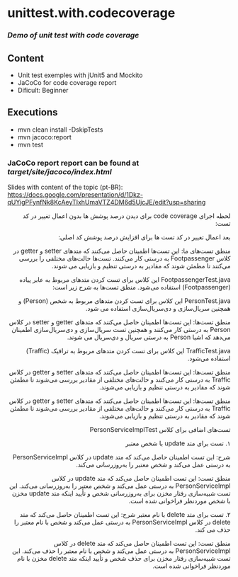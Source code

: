 # unittest.with.codecoverage
### _Demo of unit test with code coverage_

## Content
- Unit test exemples with jUnit5 and Mockito
- JaCoCo for code coverage report
- Dificult: Beginner

## Executions
- mvn clean install -DskipTests
- mvn jacoco:report
- mvn test

### JaCoCo report report can be found at _target/site/jacoco/index.html_

Slides with content of the topic (pt-BR):<br> https://docs.google.com/presentation/d/1Dkz-qUYigPFynfNk8KcAeyTIxhUmaVTZ4DM6d5UjcJE/edit?usp=sharing

<div dir="rtl">

لحظه اجرای code coverage برای دیدن درصد پوشش ها بدون اعمال تغییر در کد تست:




بعد اعمال تغییر در کد تست ها برای افزایش درصد پوشش کد اصلی:




منطق تست‌های ما: این تست‌ها اطمینان حاصل می‌کنند که متدهای setter و getter در کلاس Footpassenger به درستی کار می‌کنند. تست‌ها حالت‌های مختلفی را بررسی می‌کنند تا مطمئن شوند که مقادیر به درستی تنظیم و بازیابی می‌ شوند.

FootpassengerTest.java
این کلاس برای تست کردن متدهای مربوط به عابر پیاده (Footpassenger) استفاده می‌شود. منطق تست‌ها به شرح زیر است:

PersonTest.java
این کلاس برای تست کردن متدهای مربوط به شخص (Person) و همچنین سریال‌سازی و دی‌سریال‌سازی استفاده می ‌شود.

منطق تست‌ها: این تست‌ها اطمینان حاصل می‌کنند که متدهای getter و setter در کلاس Person به درستی کار می‌کنند و همچنین تست سریال‌سازی و دی‌سریال‌سازی اطمینان می‌دهد که اشیا Person به درستی سریال و دی‌سریال می ‌شوند.

TrafficTest.java
این کلاس برای تست کردن متدهای مربوط به ترافیک (Traffic) استفاده می‌شود.

منطق تست‌ها: این تست‌ها اطمینان حاصل می‌کنند که متدهای setter و getter در کلاس Traffic به درستی کار می‌کنند و حالت‌های مختلفی از مقادیر بررسی می‌شوند تا مطمئن شوند که مقادیر به درستی تنظیم و بازیابی می‌شوند.


منطق تست‌ها: این تست‌ها اطمینان حاصل می‌کنند که متدهای setter و getter در کلاس Traffic به درستی کار می‌کنند و حالت‌های مختلفی از مقادیر بررسی می‌شوند تا مطمئن شوند که مقادیر به درستی تنظیم و بازیابی می‌شوند.


تست‌های اضافی برای کلاس PersonServiceImplTest

۱. تست برای متد update با شخص معتبر

شرح: این تست اطمینان حاصل می‌کند که متد update در کلاس PersonServiceImpl به درستی عمل می‌کند و شخص معتبر را به‌روز‌رسانی می‌کند.


منطق تست: این تست اطمینان حاصل می‌کند که متد update در کلاس PersonServiceImpl به درستی عمل می‌کند و شخص معتبر را به‌روز‌رسانی می‌کند.
این تست شبیه‌سازی رفتار مخزن برای به‌روز‌رسانی شخص و تأیید اینکه متد update مخزن با شخص موردنظر فراخوانی شده است.


۲. تست برای متد delete با نام معتبر
شرح: این تست اطمینان حاصل می‌کند که متد delete در کلاس PersonServiceImpl به درستی عمل می‌کند و شخص با نام معتبر را حذف می‌ کند.

منطق تست: این تست اطمینان حاصل می‌کند که متد delete در کلاس PersonServiceImpl به درستی عمل می‌کند و شخص با نام معتبر را حذف می‌کند. این تست شبیه‌سازی رفتار مخزن برای حذف شخص و تأیید اینکه متد delete مخزن با نام موردنظر فراخوانی شده است.

</div>